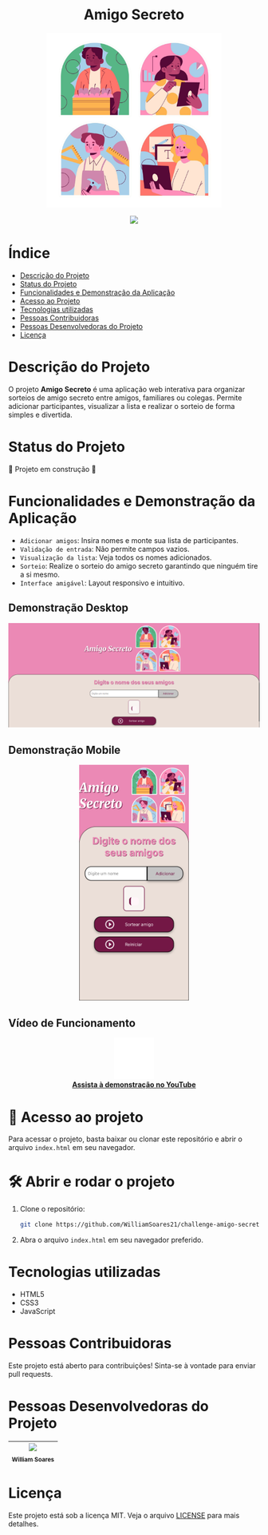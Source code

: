 <h1 align="center">Amigo Secreto</h1>

<p align="center">
  <img src="assets/banner_sem_fundo.png" alt="Logo do projeto Amigo Secreto" width="350"/>
</p>

<p align="center">
  <img src="http://img.shields.io/static/v1?label=STATUS&message=EM%20DESENVOLVIMENTO&color=GREEN&style=for-the-badge"/>
</p>

# Índice
* [Descrição do Projeto](#descrição-do-projeto)
* [Status do Projeto](#status-do-projeto)
* [Funcionalidades e Demonstração da Aplicação](#funcionalidades-e-demonstração-da-aplicação)
* [Acesso ao Projeto](#acesso-ao-projeto)
* [Tecnologias utilizadas](#tecnologias-utilizadas)
* [Pessoas Contribuidoras](#pessoas-contribuidoras)
* [Pessoas Desenvolvedoras do Projeto](#pessoas-desenvolvedoras-do-projeto)
* [Licença](#licença)

# Descrição do Projeto
O projeto **Amigo Secreto** é uma aplicação web interativa para organizar sorteios de amigo secreto entre amigos, familiares ou colegas. Permite adicionar participantes, visualizar a lista e realizar o sorteio de forma simples e divertida.

# Status do Projeto
🚧 Projeto em construção 🚧

# Funcionalidades e Demonstração da Aplicação
- `Adicionar amigos`: Insira nomes e monte sua lista de participantes.
- `Validação de entrada`: Não permite campos vazios.
- `Visualização da lista`: Veja todos os nomes adicionados.
- `Sorteio`: Realize o sorteio do amigo secreto garantindo que ninguém tire a si mesmo.
- `Interface amigável`: Layout responsivo e intuitivo.

## Demonstração Desktop
![banner_amigos.jpg](assets/demonstracao-site-amigo-secreto.png)

## Demonstração Mobile
<p align="center">
  <img src="assets/demonstracao-mobile.png" alt="Site em modo mobile" width="220"/>
</p>

## Vídeo de Funcionamento

<p align="center">
  <a href="https://youtu.be/bEm_g30EXHE" target="_blank">
    <img src="assets/play_circle_outline.png" alt="Assistir demonstração no YouTube" width="80"/>
    <br>
    <strong>Assista à demonstração no YouTube</strong>
  </a>
</p>

# 📁 Acesso ao projeto
Para acessar o projeto, basta baixar ou clonar este repositório e abrir o arquivo `index.html` em seu navegador.

# 🛠️ Abrir e rodar o projeto
1. Clone o repositório:
   ```bash
   git clone https://github.com/WilliamSoares21/challenge-amigo-secreto_pt-main.git
   ```
2. Abra o arquivo `index.html` em seu navegador preferido.

# Tecnologias utilizadas
- HTML5
- CSS3
- JavaScript

# Pessoas Contribuidoras
Este projeto está aberto para contribuições! Sinta-se à vontade para enviar pull requests.

# Pessoas Desenvolvedoras do Projeto
| [<img src="https://avatars.githubusercontent.com/u/160546453?s=400&u=6d731c014f6e356eb6061c3dddc99f3ff4070e25&v=4" width=115><br><sub>William Soares</sub>](https://github.com/WilliamSoares21) |
| :---: |

# Licença
Este projeto está sob a licença MIT. Veja o arquivo [LICENSE](LICENSE) para mais detalhes.
